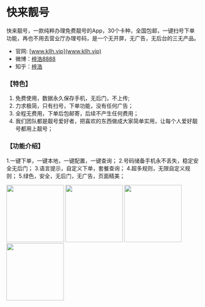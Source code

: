 # 快来靓号
快来靓号，一款纯粹办理免费靓号的App，30个卡种，全国包邮，一键扫号下单功能，再也不用去营业厅办理号码，是一个无开屏，无广告，无后台的三无产品。

- 官网: [www.kllh.vip](www.kllh.vip)
- 微博：[梓浩8888](https://weibo.com/6056989655/profile?topnav=1&wvr=6)
- 知乎：[梓浩](https://www.zhihu.com/people/dzh-48-69)

### 【特色】
1. 免费使用，数据永久保存手机，无后门，不上传;
2. 力求极简，只有扫号，下单功能，没有任何广告；
3. 全程无费用，下单后包邮寄，后续不产生任何费用；
4. 我们团队都是靓号爱好者，把喜欢的东西做成大家简单实用，让每个人爱好靓号都用上靓号；

### 【功能介绍】
1.一键下单，一键本地，一键配置，一键查询；
2.号码储备手机永不丢失，稳定安全无后门；
3.语言提示，自定义下单，套餐查询；
4.超多规则，无限自定义规则；
5.绿色，安全，无后门，无广告，页面精美；

<img width="150"
src="http://img1.kllh.vip/%E4%B8%BB%E9%A1%B5.png"/> <img width="150" src="http://img1.kllh.vip/%E7%B2%BE%E9%80%89.png"/> <img width="150"
src="http://img1.kllh.vip/%E5%8F%B7%E7%A0%81.png"/> <img src="http://img1.kllh.vip/%E9%9D%93%E5%8F%B7%E8%A7%84%E5%88%99.png" width="150" >
